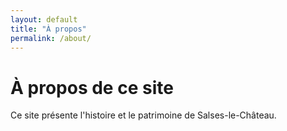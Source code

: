 ```yaml
---
layout: default
title: "À propos"
permalink: /about/
---
```


# À propos de ce site

Ce site présente l'histoire et le patrimoine de Salses-le-Château.
